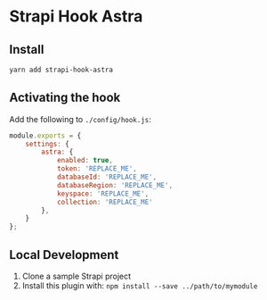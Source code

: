 # Strapi Hook Astra

## Install
```bash
yarn add strapi-hook-astra
```

## Activating the hook
Add the following to `./config/hook.js`:

```js
module.exports = {
    settings: {
        astra: {
            enabled: true,
            token: 'REPLACE_ME',
            databaseId: 'REPLACE_ME',
            databaseRegion: 'REPLACE_ME',
            keyspace: 'REPLACE_ME',
            collection: 'REPLACE_ME'
        },
    }
};
```

## Local Development
1. Clone a sample Strapi project
2. Install this plugin with: `npm install --save ../path/to/mymodule`
